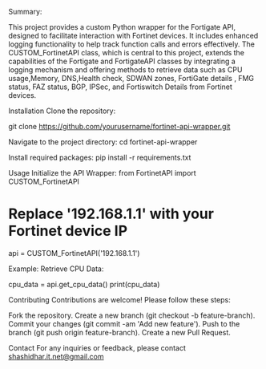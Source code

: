 Summary:

This project provides a custom Python wrapper for the Fortigate API, designed to facilitate interaction with Fortinet devices. It includes enhanced logging functionality to 
help track function calls and errors effectively. The CUSTOM_FortinetAPI class, which is central to this project, extends the capabilities of the Fortigate and FortigateAPI 
classes by integrating a logging mechanism and offering methods to retrieve data such as CPU usage,Memory, DNS,Health check, SDWAN zones, FortiGate details , FMG status, FAZ status,
BGP, IPSec, and Fortiswitch Details from Fortinet devices.


Installation
Clone the repository:

git clone https://github.com/yourusername/fortinet-api-wrapper.git

Navigate to the project directory:
cd fortinet-api-wrapper

Install required packages:
pip install -r requirements.txt

Usage
Initialize the API Wrapper:
from FortinetAPI import CUSTOM_FortinetAPI

# Replace '192.168.1.1' with your Fortinet device IP
api = CUSTOM_FortinetAPI('192.168.1.1')


Example: 
Retrieve CPU Data:

cpu_data = api.get_cpu_data()
print(cpu_data)

Contributing
Contributions are welcome! Please follow these steps:

Fork the repository.
Create a new branch (git checkout -b feature-branch).
Commit your changes (git commit -am 'Add new feature').
Push to the branch (git push origin feature-branch).
Create a new Pull Request.

Contact
For any inquiries or feedback, please contact shashidhar.it.net@gmail.com

